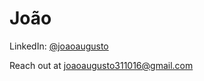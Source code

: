 # João 

LinkedIn: [@joaoaugusto](https://www.linkedin.com/in/jo%C3%A3o-augusto-oliveira-15b018238/)

Reach out at [joaoaugusto311016@gmail.com](mailto:joaoaugusto311016@gmail.com) 
